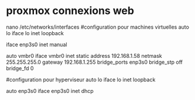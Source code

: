 # proxmox connexions web

nano /etc/networks/interfaces
#configuration pour machines virtuelles
auto lo
iface lo inet loopback

iface enp3s0 inet manual

auto vmbr0
iface vmbr0 inet static
        address 192.168.1.58
        netmask 255.255.255.0
        gateway 192.168.1.255
        bridge_ports enp3s0
        bridge_stp off
        bridge_fd 0

#configuration pour hyperviseur
auto lo
iface lo inet loopback

auto enp3s0
iface enp3s0 inet dhcp
